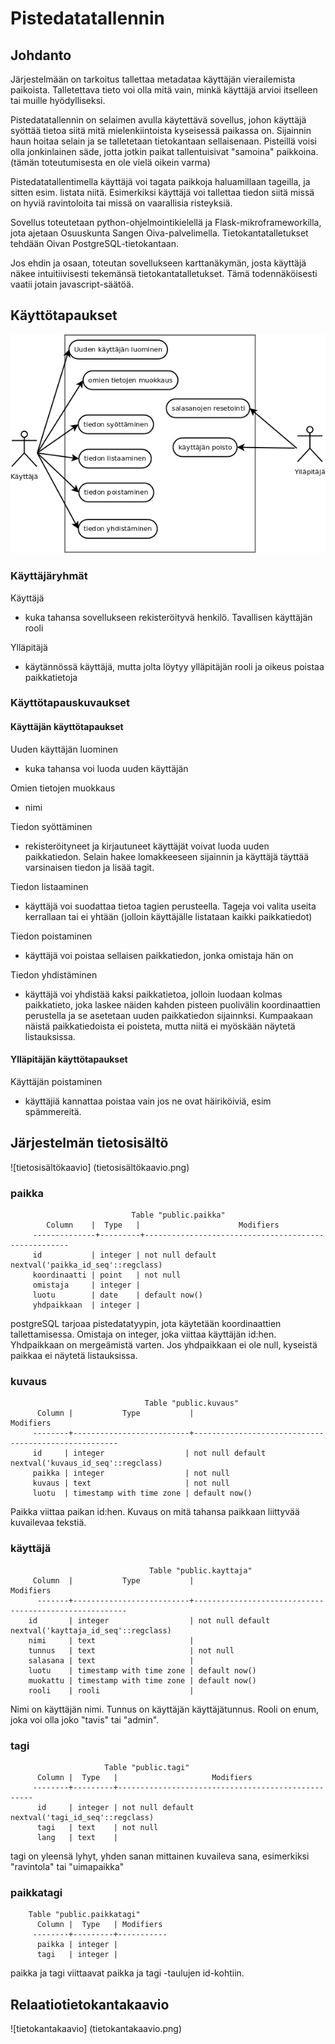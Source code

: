 # Pistedatatallennin

## Johdanto

Järjestelmään on tarkoitus tallettaa metadataa käyttäjän vierailemista paikoista. Talletettava tieto voi olla mitä vain, minkä käyttäjä arvioi itselleen tai muille hyödylliseksi. 

Pistedatatallennin on selaimen avulla käytettävä sovellus, johon käyttäjä syöttää tietoa siitä mitä mielenkiintoista kyseisessä paikassa on. Sijainnin haun hoitaa selain ja se talletetaan tietokantaan sellaisenaan. Pisteillä voisi olla jonkinlainen säde, jotta jotkin paikat tallentuisivat "samoina" paikkoina. (tämän toteutumisesta en ole vielä oikein varma)

Pistedatatallentimella käyttäjä voi tagata paikkoja haluamillaan tageilla, ja sitten esim. listata niitä. Esimerkiksi käyttäjä voi tallettaa tiedon siitä missä on hyviä ravintoloita tai missä on vaarallisia risteyksiä.

Sovellus toteutetaan python-ohjelmointikielellä ja Flask-mikroframeworkilla, jota ajetaan Osuuskunta Sangen Oiva-palvelimella. Tietokantatalletukset tehdään Oivan PostgreSQL-tietokantaan.

Jos ehdin ja osaan, toteutan sovellukseen karttanäkymän, josta käyttäjä näkee intuitiivisesti tekemänsä tietokantatalletukset. Tämä todennäköisesti vaatii jotain javascript-säätöä.

## Käyttötapaukset

![käyttötapauskaavio](käyttötapauskaavio.png)

### Käyttäjäryhmät

Käyttäjä
- kuka tahansa sovellukseen rekisteröityvä henkilö. Tavallisen käyttäjän rooli

Ylläpitäjä
- käytännössä käyttäjä, mutta jolta löytyy ylläpitäjän rooli ja oikeus poistaa paikkatietoja

### Käyttötapauskuvaukset

#### Käyttäjän käyttötapaukset

Uuden käyttäjän luominen
- kuka tahansa voi luoda uuden käyttäjän

Omien tietojen muokkaus
- nimi

Tiedon syöttäminen
- rekisteröityneet ja kirjautuneet käyttäjät voivat luoda uuden paikkatiedon. Selain hakee lomakkeeseen sijainnin ja käyttäjä täyttää varsinaisen tiedon ja lisää tagit.

Tiedon listaaminen
- käyttäjä voi suodattaa tietoa tagien perusteella. Tageja voi valita useita kerrallaan tai ei yhtään (jolloin käyttäjälle listataan kaikki paikkatiedot)

Tiedon poistaminen
- käyttäjä voi poistaa sellaisen paikkatiedon, jonka omistaja hän on

Tiedon yhdistäminen
- käyttäjä voi yhdistää kaksi paikkatietoa, jolloin luodaan kolmas paikkatieto, joka laskee näiden kahden pisteen puolivälin koordinaattien perustella ja se asetetaan uuden paikkatiedon sijainnksi. Kumpaakaan näistä paikkatiedoista ei poisteta, mutta niitä ei myöskään näytetä listauksissa.

#### Ylläpitäjän käyttötapaukset

Käyttäjän poistaminen
- käyttäjiä kannattaa poistaa vain jos ne ovat häiriköiviä, esim spämmereitä.

## Järjestelmän tietosisältö
![tietosisältökaavio] (tietosisältökaavio.png)

### paikka

                               Table "public.paikka"
            Column    |  Type   |                      Modifiers
         --------------+---------+-----------------------------------------------------
         id           | integer | not null default nextval('paikka_id_seq'::regclass)
         koordinaatti | point   | not null
         omistaja     | integer | 
         luotu        | date    | default now()
         yhdpaikkaan  | integer | 

postgreSQL tarjoaa pistedatatyypin, jota käytetään koordinaattien tallettamisessa. Omistaja on integer, joka viittaa käyttäjän id:hen. Yhdpaikkaan on mergeämistä varten. Jos yhdpaikkaan ei ole null, kyseistä paikkaa ei näytetä listauksissa.

### kuvaus

                                  Table "public.kuvaus"
          Column |           Type           |                      Modifiers                      
         --------+--------------------------+-----------------------------------------------------
         id     | integer                  | not null default nextval('kuvaus_id_seq'::regclass)
         paikka | integer                  | not null
         kuvaus | text                     | not null
         luotu  | timestamp with time zone | default now()

Paikka viittaa paikan id:hen. Kuvaus on mitä tahansa paikkaan liittyvää kuvailevaa tekstiä.

### käyttäjä

                                   Table "public.kayttaja"
         Column  |           Type           |                       Modifiers                       
          -------+--------------------------+-------------------------------------------------------
        id       | integer                  | not null default nextval('kayttaja_id_seq'::regclass)
        nimi     | text                     | 
        tunnus   | text                     | not null
        salasana | text                     | 
        luotu    | timestamp with time zone | default now()
        muokattu | timestamp with time zone | default now()
        rooli    | rooli                    | 

Nimi on käyttäjän nimi. Tunnus on käyttäjän käyttäjätunnus. Rooli on enum, joka voi olla joko "tavis" tai "admin".

### tagi

                         Table "public.tagi"
          Column |  Type   |                     Modifiers                     
         --------+---------+---------------------------------------------------
          id     | integer | not null default nextval('tagi_id_seq'::regclass)
          tagi   | text    | not null
          lang   | text    | 

tagi on yleensä lyhyt, yhden sanan mittainen kuvaileva sana, esimerkiksi "ravintola" tai "uimapaikka"

### paikkatagi

        Table "public.paikkatagi"
          Column |  Type   | Modifiers 
         --------+---------+-----------
          paikka | integer | 
          tagi   | integer | 

paikka ja tagi viittaavat paikka ja tagi -taulujen id-kohtiin.


## Relaatiotietokantakaavio

![tietokantakaavio] (tietokantakaavio.png)






